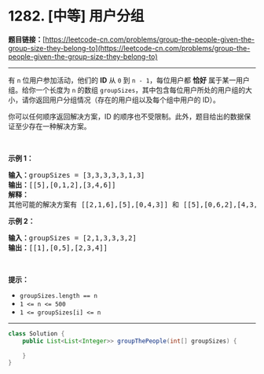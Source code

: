 # 1282. [中等] 用户分组

**题目链接：**[https://leetcode-cn.com/problems/group-the-people-given-the-group-size-they-belong-to](https://leetcode-cn.com/problems/group-the-people-given-the-group-size-they-belong-to)

---

<div class="content__1Y2H">
 <div class="notranslate">
  <p>有&nbsp;<code>n</code>&nbsp;位用户参加活动，他们的&nbsp;<strong>ID</strong>&nbsp;从 <code>0</code> 到 <code>n - 1</code>，每位用户都 <strong>恰好</strong> 属于某一用户组。给你一个长度为 <code>n</code> 的数组&nbsp;<code>groupSizes</code>，其中包含每位用户所处的用户组的大小，请你返回用户分组情况（存在的用户组以及每个组中用户的 ID）。</p> 
  <p>你可以任何顺序返回解决方案，ID 的顺序也不受限制。此外，题目给出的数据保证至少存在一种解决方案。</p> 
  <p>&nbsp;</p> 
  <p><strong>示例 1：</strong></p> 
  <pre class="language-text"><strong>输入：</strong>groupSizes = [3,3,3,3,3,1,3]
<strong>输出：</strong>[[5],[0,1,2],[3,4,6]]
<strong>解释：</strong> 
其他可能的解决方案有 [[2,1,6],[5],[0,4,3]] 和 [[5],[0,6,2],[4,3,1]]。
</pre> 
  <p><strong>示例 2：</strong></p> 
  <pre class="language-text"><strong>输入：</strong>groupSizes = [2,1,3,3,3,2]
<strong>输出：</strong>[[1],[0,5],[2,3,4]]
</pre> 
  <p>&nbsp;</p> 
  <p><strong>提示：</strong></p> 
  <ul> 
   <li><code>groupSizes.length == n</code></li> 
   <li><code>1 &lt;= n&nbsp;&lt;= 500</code></li> 
   <li><code>1 &lt;=&nbsp;groupSizes[i] &lt;= n</code></li> 
  </ul> 
 </div>
</div>

---

```java
class Solution {
    public List<List<Integer>> groupThePeople(int[] groupSizes) {
        
    }
}
```